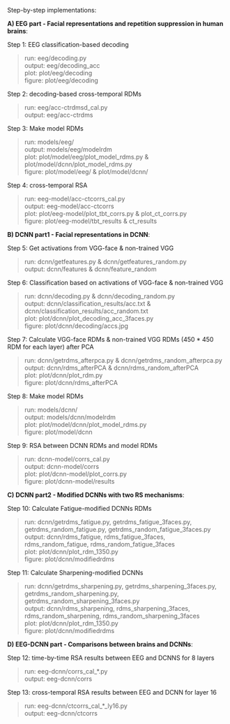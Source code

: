 Step-by-step implementations:

**A) EEG part - Facial representations and repetition suppression in human brains**:

Step 1: EEG classification-based decoding
> run: eeg/decoding.py  
> output: eeg/decoding_acc  
> plot: plot/eeg/decoding  
> figure: plot/eeg/decoding  

Step 2: decoding-based cross-temporal RDMs
> run: eeg/acc-ctrdmsd_cal.py  
> output: eeg/acc-ctrdms

Step 3: Make model RDMs
> run: models/eeg/  
> output: models/eeg/modelrdm  
> plot: plot/model/eeg/plot_model_rdms.py & plot/model/dcnn/plot_model_rdms.py  
> figure: plot/model/eeg/ & plot/model/dcnn/

Step 4: cross-temporal RSA
> run: eeg-model/acc-ctcorrs_cal.py  
> output: eeg-model/acc-ctcorrs  
> plot: plot/eeg-model/plot_tbt_corrs.py & plot_ct_corrs.py  
> figure: plot/eeg-model/tbt_results & ct_results

**B) DCNN part1 - Facial representations in DCNN**:

Step 5: Get activations from VGG-face & non-trained VGG
> run: dcnn/getfeatures.py & dcnn/getfeatures_random.py  
> output: dcnn/features & dcnn/feature_random

Step 6: Classification based on activations of VGG-face & non-trained VGG
> run: dcnn/decoding.py & dcnn/decoding_random.py  
> output: dcnn/classification_results/acc.txt & dcnn/classification_results/acc_random.txt  
> plot: plot/dcnn/plot_decoding_acc_3faces.py  
> figure: plot/dcnn/decoding/accs.jpg

Step 7: Calculate VGG-face RDMs & non-trained VGG RDMs (450 * 450 RDM for each layer) after PCA
> run: dcnn/getrdms_afterpca.py & dcnn/getrdms_random_afterpca.py  
> output: dcnn/rdms_afterPCA & dcnn/rdms_random_afterPCA  
> plot: plot/dcnn/plot_rdm.py  
> figure: plot/dcnn/rdms_afterPCA

Step 8: Make model RDMs
> run: models/dcnn/  
> output: models/dcnn/modelrdm  
> plot: plot/model/dcnn/plot_model_rdms.py  
> figure: plot/model/dcnn

Step 9: RSA between DCNN RDMs and model RDMs
> run: dcnn-model/corrs_cal.py  
> output: dcnn-model/corrs  
> plot: plot/dcnn-model/plot_corrs.py  
> figure: plot/dcnn-model/results

**C) DCNN part2 - Modified DCNNs with two RS mechanisms**:

Step 10: Calculate Fatigue-modified DCNNs RDMs
> run: dcnn/getrdms_fatigue.py, getrdms_fatigue_3faces.py, getrdms_random_fatigue.py, getrdms_random_fatigue_3faces.py  
> output: dcnn/rdms_fatigue, rdms_fatigue_3faces, rdms_random_fatigue, rdms_random_fatigue_3faces  
> plot: plot/dcnn/plot_rdm_1350.py  
> figure: plot/dcnn/modifiedrdms

Step 11: Calculate Sharpening-modified DCNNs
> run: dcnn/getrdms_sharpening.py, getrdms_sharpening_3faces.py, getrdms_random_sharpening.py, getrdms_random_sharpening_3faces.py  
> output: dcnn/rdms_sharpening, rdms_sharpening_3faces, rdms_random_sharpening, rdms_random_sharpening_3faces  
> plot: plot/dcnn/plot_rdm_1350.py  
> figure: plot/dcnn/modifiedrdms

**D) EEG-DCNN part - Comparisons between brains and DCNNs**:

Step 12: time-by-time RSA results between EEG and DCNNS for 8 layers
> run: eeg-dcnn/corrs_cal_*.py  
> output: eeg-dcnn/corrs  

Step 13: cross-temporal RSA results between EEG and DCNN for layer 16
> run: eeg-dcnn/ctcorrs_cal_*_ly16.py  
> output: eeg-dcnn/ctcorrs  
